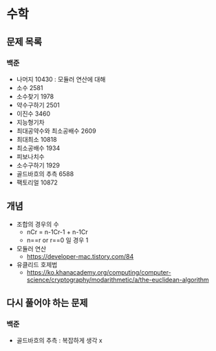 # 수학

## 문제 목록

### 백준

- 나머지 10430 : 모듈러 연산에 대해
- 소수 2581
- 소수찾기 1978
- 약수구하기 2501
- 이진수 3460
- 지능형기차
- 최대공약수와 최소공배수 2609
- 최대최소 10818
- 최소공배수 1934
- 피보나치수
- 소수구하기 1929
- 골드바흐의 추측 6588
- 팩토리얼 10872

## 개념

- 조합의 경우의 수
    - nCr = n-1Cr-1 + n-1Cr
    - n==r or r==0 일 경우 1
- 모듈러 연산
    - https://developer-mac.tistory.com/84
- 유클리드 호제법
    - https://ko.khanacademy.org/computing/computer-science/cryptography/modarithmetic/a/the-euclidean-algorithm

## 다시 풀어야 하는 문제

### 백준

- 골드바흐의 추측 : 복잡하게 생각 x